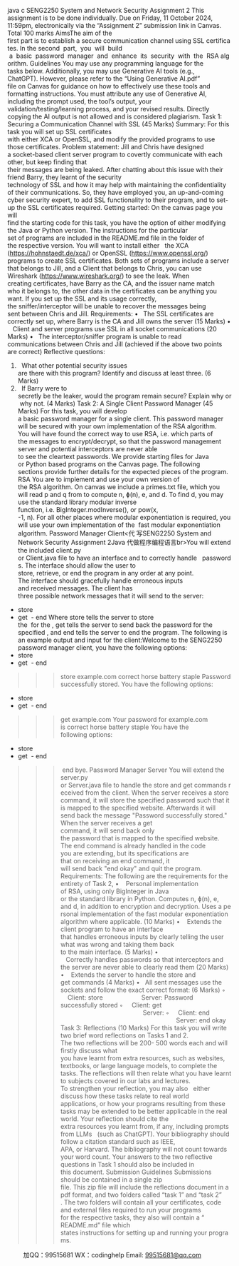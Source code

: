 java c
SENG2250 System and Network Security
Assignment 2
This assignment is to be done individually.
Due on Friday, 11 October 2024, 11:59pm, electronically via the “Assignment 2” submission link in Canvas.
Total 100 marks
AimsThe aim of the first part is to establish a secure communication channel using SSL certificates. In the second  part,  you  will  build  a  basic  password  manager  and  enhance  its  security  with  the  RSA algorithm.
Guidelines
You may use any programming language for the tasks below. Additionally, you may use Generative AI tools (e.g., ChatGPT). However, please refer to the “Using Generative AI.pdf” file on Canvas for guidance on how to effectively use these tools and formatting instructions. You must attribute any use of Generative AI, including the prompt used, the tool’s output, your validation/testing/learning process, and your revised results. Directly copying the AI output is not allowed and is considered plagiarism.
Task 1: Securing a Communication Channel with SSL  (45 Marks)
Summary: For this task you will set up SSL certificates with either XCA or OpenSSL, and modify the provided programs to use those certificates.
Problem statement: Jill and Chris have designed a socket-based client server program to covertly communicate with each other, but keep finding that their messages are being leaked. After chatting about this issue with their friend Barry, they learnt of the security technology of SSL and how it may help with maintaining the confidentiality of their communications. So, they have employed you, an up-and-coming cyber security expert, to add SSL functionality to their program, and to set-up the SSL certificates required.
Getting started: On the canvas page you will find the starting code for this task, you have the option of either modifying the Java or Python version. The instructions for the particular set of programs are included in the README.md file in the folder of the respective version. You will want to install either   the XCA (https://hohnstaedt.de/xca/) or OpenSSL (https://www.openssl.org/) programs to create SSL certificates.
Both sets of programs include a server that belongs to Jill, and a Client that belongs to Chris, you can use Wireshark (https://www.wireshark.org/) to see the leak. When creating certificates, have Barry as the CA, and the issuer name match who it belongs to, the other data in the certificates can be anything you want. If you set up the SSL and its usage correctly, the sniffer/interceptor will be unable to recover the messages being sent between Chris and Jill.
Requirements:
•   The SSL certificates are correctly set up, where Barry is the CA and Jill owns the server (15 Marks)
•    Client and server programs use SSL in all socket communications (20 Marks)
•   The interceptor/sniffer program is unable to read communications between Chris and Jill (achieved if the above two points are correct)
Reflective questions:
1.   What other potential security issues are there with this program? Identify and discuss at least three. (6 Marks)
2.   If Barry were to secretly be the leaker, would the program remain secure? Explain why or why not. (4 Marks)
Task 2: A Single Client Password Manager (45 Marks)
For this task, you will develop a basic password manager for a single client. This password manager will be secured with your own implementation of the RSA algorithm. You will have found the correct way to use RSA, i.e. which parts of the messages to encrypt/decrypt, so that the password management server and potential interceptors are never able to see the cleartext passwords. We provide starting files for Java or Python based programs on the Canvas page.
The following sections provide further details for the expected pieces of the program.
RSA
You are to implement and use your own version of the RSA algorithm. On canvas we include a primes.txt file, which you will read p and q from to compute n, ɸ(n), e, and d. To find d, you may use the standard library modular inverse function, i.e. BigInteger.modInverse(), or pow(x, -1, n). For all other places where modular exponentiation is required, you will use your own implementation of the  fast modular exponentiation algorithm.
Password Manager Client<代 写SENG2250 System and Network Security Assignment 2Java
代做程序编程语言br>You will extend the included client.py or Client.java file to have an interface and to correctly handle   passwords. The interface should allow the user to store, retrieve, or end the program in any order at any point. The interface should gracefully handle erroneous inputs and received messages.
The client has three possible network messages that it will send to the server:
- store  
- get  - end
Where store tells the server to store the  for the , get tells the server to send back the password for the specified , and end tells the server to end the program.
The following is an example output and input for the client:Welcome to the SENG2250 password manager client, you have the following options:
- store  
- get 
- end
>>> store example.com correct horse battery staple Password successfully stored.
You have the following options:
- store  
- get 
- end
>>> get example.com
Your password for example.com is correct horse battery staple
You have the following options:
- store  
- get 
- end
>>> end bye.
Password Manager Server
You will extend the server.py or Server.java file to handle the store and get commands received from the client.
When the server receives a store command, it will store the specified password such that it is mapped to the specified website. Afterwards it will send back the message "Password successfully stored."
When the server receives a get command, it will send back only the password that is mapped to the specified website.
The end command is already handled in the code you are extending, but its specifications are that on receiving an end command, it will send back "end okay" and quit the program.
Requirements: The following are the requirements for the entirety of Task 2,
•    Personal implementation of RSA, using only BigInteger in Java or the standard library in
Python. Computes n, ɸ(n), e, and d, in addition to encryption and decryption. Uses a personal implementation of the fast modular exponentiation algorithm where applicable. (10 Marks)
•    Extends the client program to have an interface that handles erroneous inputs by clearly telling the user what was wrong and taking them back to the main interface. (5 Marks)
•    Correctly handles passwords so that interceptors and the server are never able to clearly read them (20 Marks)
•    Extends the server to handle the store and get commands (4 Marks)
•   All sent messages use the sockets and follow the exact correct format: (6 Marks)
◦     Client: store                        Server: Password successfully stored
◦     Client: get                                                 Server: 
◦     Client: end                                                                   Server: end okay
Task 3: Reflections  (10 Marks)
For this task you will write two brief word reflections on Tasks 1 and 2. The two reflections will be 200- 500 words each and will firstly discuss what you have learnt from extra resources, such as websites, textbooks, or large language models, to complete the tasks. The reflections will then relate what you have learnt to subjects covered in our labs and lectures. To strengthen your reflection, you may also   either discuss how these tasks relate to real world applications, or how your programs resulting from these tasks may be extended to be better applicable in the real world.
Your reflection should cite the extra resources you learnt from, if any, including prompts from LLMs   (such as ChatGPT). Your bibliography should follow a citation standard such as IEEE, APA, or Harvard. The bibliography will not count towards your word count.
Your answers to the two reflective questions in Task 1 should also be included in this document.
Submission Guidelines
Submissions should be contained in a single zip file. This zip file will include the reflections document in a pdf format, and two folders called “task 1” and “task 2” . The two folders will contain all your certificates, code and external files required to run your programs for the respective tasks, they also will contain a “ README.md” file which states instructions for setting up and running your programs.





         
加QQ：99515681  WX：codinghelp  Email: 99515681@qq.com
